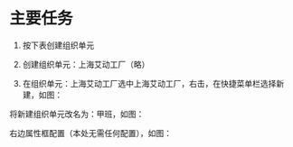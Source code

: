 # 主要任务

1.	按下表创建组织单元


1.	创建组织单元：上海艾动工厂（略）
2.	在组织单元：上海艾动工厂选中上海艾动工厂，右击，在快捷菜单栏选择新建，如图：
 
将新建组织单元改名为：甲班，如图：
  
右边属性框配置（本处无需任何配置），如图：
 
